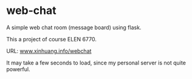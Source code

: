 # web-chat
A simple web chat room (message board) using flask.

This a project of course ELEN 6770.

URL: www.xinhuang.info/webchat

It may take a few seconds to load, since my personal server is not quite powerful.
